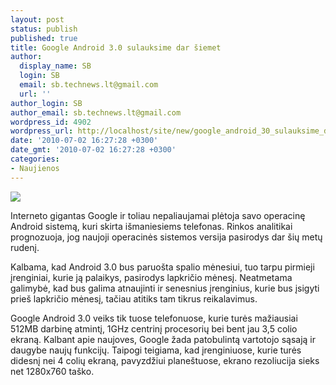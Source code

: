```yaml
---
layout: post
status: publish
published: true
title: Google Android 3.0 sulauksime dar šiemet
author:
  display_name: SB
  login: SB
  email: sb.technews.lt@gmail.com
  url: ''
author_login: SB
author_email: sb.technews.lt@gmail.com
wordpress_id: 4902
wordpress_url: http://localhost/site/new/google_android_30_sulauksime_dar_siemet/
date: '2010-07-02 16:27:28 +0300'
date_gmt: '2010-07-02 16:27:28 +0300'
categories:
- Naujienos
---
```

<div class="imgright"><img src="http://t3.gstatic.com/images?q=tbn:H2QfI7935HZaRM:http://thenextweb.com/mobile/files/2010/03/android-logo-white.png"  /></div>
<p>Interneto gigantas Google ir toliau nepaliaujamai plėtoja savo operacinę Android sistemą, kuri skirta išmaniesiems telefonas. Rinkos analitikai prognozuoja, jog naujoji operacinės sistemos versija pasirodys dar šių metų rudenį.</p>
<p>Kalbama, kad Android 3.0 bus paruošta spalio mėnesiui, tuo tarpu pirmieji įrenginiai, kurie ją palaikys, pasirodys lapkričio mėnesį. Neatmetama galimybė, kad bus galima atnaujinti ir senesnius įrenginius, kurie bus įsigyti prieš lapkričio mėnesį, tačiau atitiks tam tikrus reikalavimus.</p>
<p>Google Android 3.0 veiks tik tuose telefonuose, kurie turės mažiausiai 512MB darbinę atmintį, 1GHz centrinį procesorių bei bent jau 3,5 colio ekraną. Kalbant apie naujoves, Google žada patobulintą vartotojo sąsają ir daugybe naujų funkcijų. Taipogi teigiama, kad įrenginiuose, kurie turės didesnį nei 4 colių ekraną, pavyzdžiui planeštuose, ekrano rezoliucija sieks net 1280x760 taško.<br /></p>
